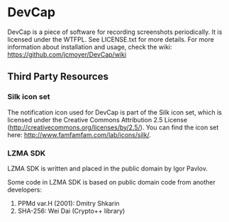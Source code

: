 ﻿# DevCap
DevCap is a piece of software for recording screenshots periodically. It is
licensed under the WTFPL. See LICENSE.txt for more details. For more
information about installation and usage, check the wiki:
https://github.com/jcmoyer/DevCap/wiki

## Third Party Resources

### Silk icon set
The notification icon used for DevCap is part of the Silk icon set, which is
licensed under the Creative Commons Attribution 2.5 License
(http://creativecommons.org/licenses/by/2.5/). You can find the icon set here:
http://www.famfamfam.com/lab/icons/silk/.

### LZMA SDK

LZMA SDK is written and placed in the public domain by Igor Pavlov.



Some code in LZMA SDK is based on public domain code from another developers:

1. PPMd var.H (2001): Dmitry Shkarin
2. SHA-256: Wei Dai (Crypto++ library)